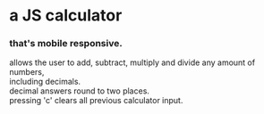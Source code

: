 
# a JS calculator
### that's mobile responsive.

allows the user to add, subtract, multiply and divide any amount of numbers,  
including decimals.  
decimal answers round to two places.  
pressing 'c' clears all previous calculator input.  
